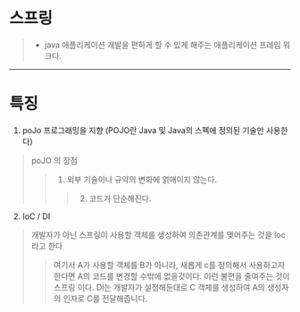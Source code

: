 # 스프링
> - java 애플리케이션 개발을 편하게 할 수 있게 해주는  애플리케이션 프레임 워크다.
----------------------------------------
# 특징
1. poJo 프로그래밍을 지향  (POJO란  Java 및 Java의 스펙에 정의된 기술만 사용한다)
> poJO 의 장점
>> 1. 외부 기술이나 규약의 변화에 얽매이지 않는다.
>>>2. 코드가 단순해진다.
2. IoC / DI
> 개발자가 아닌 스프링이  사용할 객체를 생성하여 의존관계를 맺어주는 것을 Ioc라고 한다
 >> 여기서 A가 사용할 객체를 B가 아니라, 새롭게 c를 정의해서 사용하고자 한다면 A의 코드를 변경할 수밖에 없을것이다. 이런 불편을 줄여주는 것이 스프링 이다.
> DI는 개발자가 설정해둔대로 C 객체를 생성하여 A의 생성자의 인자로 C를 전달해줍니다.

